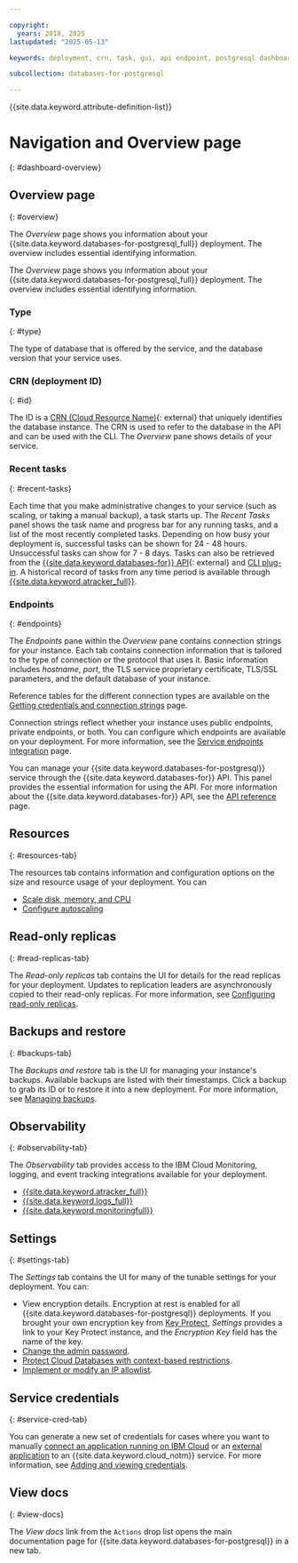 ```yaml
---

copyright:
  years: 2018, 2025
lastupdated: "2025-05-13"

keywords: deployment, crn, task, gui, api endpoint, postgresql dashboard

subcollection: databases-for-postgresql

---
```


{{site.data.keyword.attribute-definition-list}}

# Navigation and Overview page
{: #dashboard-overview}

## Overview page
{: #overview}

The _Overview_ page shows you information about your {{site.data.keyword.databases-for-postgresql_full}} deployment. The overview includes essential identifying information.

The _Overview_ page shows you information about your {{site.data.keyword.databases-for-postgresql_full}} deployment. The overview includes essential identifying information.

### Type
{: #type}

The type of database that is offered by the service, and the database version that your service uses.

### CRN (deployment ID)
{: #id}

The ID is a [CRN (Cloud Resource Name)](/docs/account?topic=account-crn){: external} that uniquely identifies the database instance. The CRN is used to refer to the database in the API and can be used with the CLI. The _Overview_ pane shows details of your service.

### Recent tasks
{: #recent-tasks}

Each time that you make administrative changes to your service (such as scaling, or taking a manual backup), a task starts up. The _Recent Tasks_ panel shows the task name and progress bar for any running tasks, and a list of the most recently completed tasks. Depending on how busy your deployment is, successful tasks can be shown for 24 - 48 hours. Unsuccessful tasks can show for 7 - 8 days. Tasks can also be retrieved from the [{{site.data.keyword.databases-for}} API](/apidocs/cloud-databases-api/cloud-databases-api-v5#listdeploymenttasks){: external} and [CLI plug-in](https://cloud.ibm.com/docs/databases-cli-plugin?topic=databases-cli-plugin-cdb-reference#deployment-tasks-list). A historical record of tasks from any time period is available through [{{site.data.keyword.atracker_full}}](/docs/databases-for-postgresql?topic=databases-for-postgresql-at_events).

### Endpoints
{: #endpoints}

The _Endpoints_ pane within the _Overview_ pane contains connection strings for your instance. Each tab contains connection information that is tailored to the type of connection or the protocol that uses it. Basic information includes _hostname_, _port_, the TLS service proprietary certificate, TLS/SSL parameters, and the default database of your instance.

Reference tables for the different connection types are available on the [Getting credentials and connection strings](/docs/databases-for-postgresql?topic=databases-for-postgresql-connection-strings) page.

Connection strings reflect whether your instance uses public endpoints, private endpoints, or both. You can configure which endpoints are available on your deployment. For more information, see the [Service endpoints integration](/docs/cloud-databases?topic=cloud-databases-service-endpoints) page.

You can manage your {{site.data.keyword.databases-for-postgresql}} service through the {{site.data.keyword.databases-for}} API. This panel provides the essential information for using the API. For more information about the {{site.data.keyword.databases-for}} API, see the [API reference](https://{DomainName}/apidocs/cloud-databases-api) page.

## Resources
{: #resources-tab}

The resources tab contains information and configuration options on the size and resource usage of your deployment. You can
- [Scale disk, memory, and CPU](/docs/databases-for-postgresql?topic=databases-for-postgresql-resources-scaling)
- [Configure autoscaling](/docs/databases-for-postgresql?topic=databases-for-postgresql-autoscaling)

## Read-only replicas
{: #read-replicas-tab}

The _Read-only replicas_ tab contains the UI for details for the read replicas for your deployment. Updates to replication leaders are asynchronously copied to their read-only replicas. For more information, see [Configuring read-only replicas](/docs/databases-for-postgresql?topic=databases-for-postgresql-read-only-replicas).

## Backups and restore
{: #backups-tab}

The _Backups and restore_ tab is the UI for managing your instance's backups. Available backups are listed with their timestamps. Click a backup to grab its ID or to restore it into a new deployment. For more information, see [Managing backups](/docs/cloud-databases?topic=cloud-databases-dashboard-backups).

## Observability
{: #observability-tab}

The _Observability_ tab provides access to the IBM Cloud Monitoring, logging, and event tracking integrations available for your deployment.

- [{{site.data.keyword.atracker_full}}](/docs/databases-for-postgresql?topic=databases-for-postgresql-at_events)
- [{{site.data.keyword.logs_full}}](/docs/databases-for-postgresql?topic=databases-for-postgresql-logging)
- [{{site.data.keyword.monitoringfull}}](/docs/databases-for-postgresql?topic=databases-for-postgresql-monitoring)

## Settings
{: #settings-tab}

The _Settings_ tab contains the UI for many of the tunable settings for your deployment. You can:

- View encryption details. Encryption at rest is enabled for all {{site.data.keyword.databases-for-postgresql}} deployments. If you brought your own encryption key from [Key Protect](/docs/cloud-databases?topic=cloud-databases-key-protect), _Settings_ provides a link to your Key Protect instance, and the _Encryption Key_ field has the name of the key.
- [Change the admin password](/docs/databases-for-postgresql?topic=databases-for-postgresql-user-management&interface=ui#user-management-set-admin-password-ui).
- [Protect Cloud Databases with context-based restrictions](/docs/cloud-databases?topic=cloud-databases-cbr&interface=ui).
- [Implement or modify an IP allowlist](/docs/cloud-databases?topic=cloud-databases-allowlisting).

## Service credentials
{: #service-cred-tab}

You can generate a new set of credentials for cases where you want to manually [connect an application running on IBM Cloud](/docs/databases-for-postgresql?topic=databases-for-postgresql-ibmcloud-app) or an [external application](/docs/databases-for-postgresql?topic=databases-for-postgresql-external-app) to an {{site.data.keyword.cloud_notm}} service. For more information, see [Adding and viewing credentials](/docs/account?topic=account-service_credentials).


## View docs
{: #view-docs}

The _View docs_ link from the `Actions` drop list opens the main documentation page for {{site.data.keyword.databases-for-postgresql}} in a new tab.
